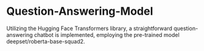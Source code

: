# Question-Answering-Model
Utilizing the Hugging Face Transformers library, a straightforward question-answering chatbot is implemented, employing the pre-trained model deepset/roberta-base-squad2.
